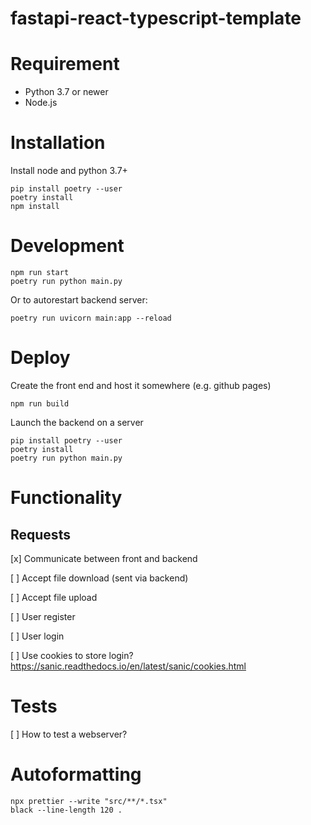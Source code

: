 # fastapi-react-typescript-template

# Requirement

-   Python 3.7 or newer
-   Node.js

# Installation

Install node and python 3.7+

```
pip install poetry --user
poetry install
npm install
```

# Development

```
npm run start
poetry run python main.py
```

Or to autorestart backend server:

```
poetry run uvicorn main:app --reload
```

# Deploy

Create the front end and host it somewhere (e.g. github pages)

```
npm run build
```

Launch the backend on a server

```
pip install poetry --user
poetry install
poetry run python main.py
```

# Functionality

## Requests

[x] Communicate between front and backend

[ ] Accept file download (sent via backend)

[ ] Accept file upload

[ ] User register

[ ] User login

[ ] Use cookies to store login? https://sanic.readthedocs.io/en/latest/sanic/cookies.html

# Tests

[ ] How to test a webserver?

# Autoformatting

```
npx prettier --write "src/**/*.tsx"
black --line-length 120 .
```

